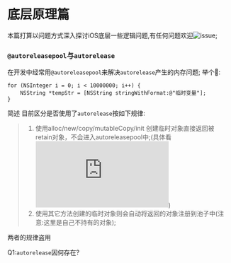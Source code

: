 # 底层原理篇
本篇打算以问题方式深入探讨iOS底层一些逻辑问题,有任何问题欢迎![issue](https://github.com/binzi56/iOSSmallKnowledgePool/issues);

### `@autoreleasepool`与`autorelease`
在开发中经常用`@autoreleasepool`来解决`autorelease`产生的内存问题;
举个🌰:
```
for (NSInteger i = 0; i < 10000000; i++) {
    NSString *tempStr = [NSString stringWithFormat:@"临时变量"];
}
```

简述
目前区分是否使用了`autorelease`按如下规律:
> 1. 使用alloc/new/copy/mutableCopy/init 创建临时对象直接返回被retain对象，不会进入autoreleasepool中;(具体看![ARC规定](https://clang.llvm.org/docs/AutomaticReferenceCounting.html#precise-lifetime-semantics))
> 2. 使用其它方法创建的临时对象则会自动将返回的对象注册到池子中(注意:这里是自己不持有的对象);

两者的规律盗用


Q1:`autorelease`因何存在?
